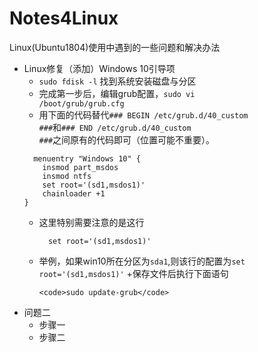 # Notes4Linux
Linux(Ubuntu1804)使用中遇到的一些问题和解决办法

+ Linux修复（添加）Windows 10引导项
  + <code>sudo fdisk -l</code> 找到系统安装磁盘与分区
  + 完成第一步后，编辑grub配置，<code>sudo vi /boot/grub/grub.cfg</code>
  + 用下面的代码替代<code>### BEGIN /etc/grub.d/40_custom ###</code>和<code>### END /etc/grub.d/40_custom ###</code>之间原有的代码即可（位置可能不重要）。
  ```
    menuentry "Windows 10" {
      insmod part_msdos
      insmod ntfs
      set root='(sd1,msdos1)'
      chainloader +1    
  }
  ```
  + 这里特别需要注意的是这行
    ```
      set root='(sd1,msdos1)'
    ```
  + 举例，如果win10所在分区为<code>sda1</code>,则该行的配置为<code>set root='(sd1,msdos1)'</code>
  +保存文件后执行下面语句
    ```
    <code>sudo update-grub</code>
    ```
+ 问题二
  + 步骤一
  + 步骤二
